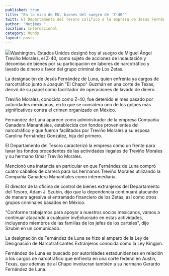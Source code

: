 ```yaml
---
published: true
title: "En la mira de EU, bienes del suegro de 'Z-40'"
twitt: El Departamento del Tesoro calificó a la empresa de Jesús Fernández de Luna como un frente para lavar los fondos de actividades ilegales
author: "Notimex "
location: Internacional
category: Mundo
layout: posts
---
```


![](/_posts/2013/08/01/billetesmexicanos.jpg)Washington. Estados Unidos designó hoy al suegro de Miguel Ángel Treviño Morales, el Z-40, como sujeto de acciones de incautación y decomiso de bienes por su participación en labores de narcotráfico y lavado de dinero a favor del grupo criminal de Los Zetas.

La designación de Jesús Fernández de Luna, quien enfrenta ya cargos de narcotráfico junto a Joaquín "El Chapo" Guzmán en una corte de Texas, derivó de su papel como facilitador de operaciones de lavado de dinero.

Treviño Morales, conocido como Z-40, fue detenido el mes pasado por autoridades mexicanas, en lo que se considera uno de los golpes más significativos contra el crimen organizado en México.

Fernández de Luna aparece como administrador de la empresa Compañía Ganadera Manantiales, establecida con fondos provenientes del narcotráfico y que fueron facilitados por Treviño Morales a su esposa Carolina Fernández González, hija del primero.

El Departamento del Tesoro caracterizó la empresa como un frente para lavar los fondos procedentes de las actividades ilegales de Treviño Morales y su hermano Omar Treviño Morales.

Mencionó una instancia en particular en que Fernández de Luna compró cuatro caballos de carrera para los hermanos Treviño Morales utilizando la Compañía Ganadera Manantiales como intermediaria.

El director de la oficina de control de bienes extranjeros del Departamento del Tesoro, Adam J. Szubin, dijo que la dependencia continuará atacando de manera agresiva el entramado financiero de los Zetas, así como otros grupos criminales basados en México.

"Conforme trabajamos para apoyar a nuestros socios mexicanos, vamos a continuar atacando a cualquier invEolucrado en estas actividades, incluyendo miembros de las familias de los jefes de los carteles", dijo Szubin en un comunicado.

La designación de Fernández de Luna se hizo al amparo de la Ley de Designación de Narcotraficantes Extranjeros conocida como la Ley Kingpin.

Fernández de Luna es buscado por autoridades estadunidenses en relación a los cargos de narcotráfico que enfrenta en una corte federal en Austin, Texas, que además de al Chapo involucran también a su hermano Gerardo Fernández de Luna.
